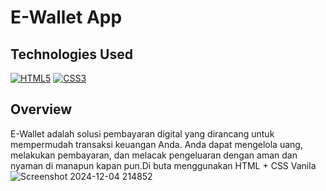 # E-Wallet App

## Technologies Used
[![HTML5](https://img.shields.io/badge/HTML5-E34F26?style=for-the-badge&logo=html5&logoColor=white)](https://www.w3.org/html/) [![CSS3](https://img.shields.io/badge/CSS3-1572B6?style=for-the-badge&logo=css3&logoColor=white)](https://www.w3.org/Style/CSS/)
## Overview
E-Wallet adalah solusi pembayaran digital yang dirancang untuk mempermudah transaksi keuangan Anda.
Anda dapat mengelola uang, melakukan pembayaran, dan melacak pengeluaran dengan aman dan nyaman di manapun kapan pun.Di buta menggunakan HTML + CSS Vanila
![Screenshot 2024-12-04 214852](https://github.com/user-attachments/assets/5d42e7c1-2549-46da-8d1a-cdf34d9b0c22)
